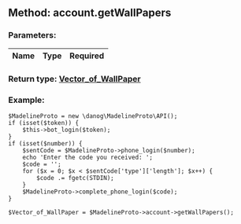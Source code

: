 ## Method: account.getWallPapers  

### Parameters:

| Name     |    Type       | Required |
|----------|:-------------:|---------:|


### Return type: [Vector\_of\_WallPaper](../types/WallPaper.md)

### Example:


```
$MadelineProto = new \danog\MadelineProto\API();
if (isset($token)) {
    $this->bot_login($token);
}
if (isset($number)) {
    $sentCode = $MadelineProto->phone_login($number);
    echo 'Enter the code you received: ';
    $code = '';
    for ($x = 0; $x < $sentCode['type']['length']; $x++) {
        $code .= fgetc(STDIN);
    }
    $MadelineProto->complete_phone_login($code);
}

$Vector_of_WallPaper = $MadelineProto->account->getWallPapers();
```
